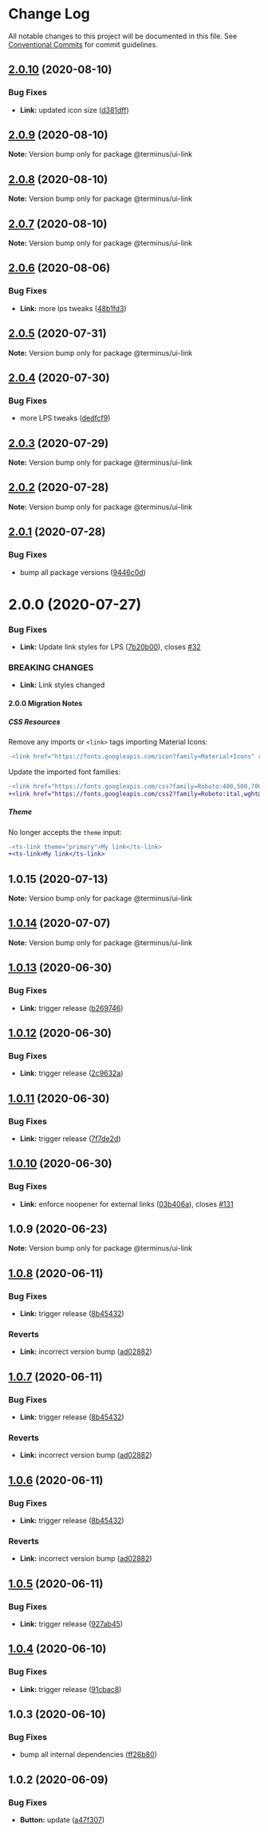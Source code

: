 # Change Log

All notable changes to this project will be documented in this file.
See [Conventional Commits](https://conventionalcommits.org) for commit guidelines.

## [2.0.10](https://github.com/GetTerminus/terminus-oss/compare/@terminus/ui-link@2.0.9...@terminus/ui-link@2.0.10) (2020-08-10)


### Bug Fixes

* **Link:** updated icon size ([d381dff](https://github.com/GetTerminus/terminus-oss/commit/d381dff3a04f4a586ee0c4c4e23ab7334400bb63))





## [2.0.9](https://github.com/GetTerminus/terminus-oss/compare/@terminus/ui-link@2.0.8...@terminus/ui-link@2.0.9) (2020-08-10)

**Note:** Version bump only for package @terminus/ui-link





## [2.0.8](https://github.com/GetTerminus/terminus-oss/compare/@terminus/ui-link@2.0.7...@terminus/ui-link@2.0.8) (2020-08-10)

**Note:** Version bump only for package @terminus/ui-link





## [2.0.7](https://github.com/GetTerminus/terminus-oss/compare/@terminus/ui-link@2.0.6...@terminus/ui-link@2.0.7) (2020-08-10)

**Note:** Version bump only for package @terminus/ui-link





## [2.0.6](https://github.com/GetTerminus/terminus-oss/compare/@terminus/ui-link@2.0.5...@terminus/ui-link@2.0.6) (2020-08-06)


### Bug Fixes

* **Link:** more lps tweaks ([48b1fd3](https://github.com/GetTerminus/terminus-oss/commit/48b1fd3f95d15387aec2e3bf0a847748ffb3f297))





## [2.0.5](https://github.com/GetTerminus/terminus-oss/compare/@terminus/ui-link@2.0.4...@terminus/ui-link@2.0.5) (2020-07-31)

**Note:** Version bump only for package @terminus/ui-link





## [2.0.4](https://github.com/GetTerminus/terminus-oss/compare/@terminus/ui-link@2.0.3...@terminus/ui-link@2.0.4) (2020-07-30)


### Bug Fixes

* more LPS tweaks ([dedfcf9](https://github.com/GetTerminus/terminus-oss/commit/dedfcf947e3bcd33041b388ccab9bcc5bf273f51))





## [2.0.3](https://github.com/GetTerminus/terminus-oss/compare/@terminus/ui-link@2.0.2...@terminus/ui-link@2.0.3) (2020-07-29)

**Note:** Version bump only for package @terminus/ui-link





## [2.0.2](https://github.com/GetTerminus/terminus-oss/compare/@terminus/ui-link@2.0.1...@terminus/ui-link@2.0.2) (2020-07-28)

**Note:** Version bump only for package @terminus/ui-link





## [2.0.1](https://github.com/GetTerminus/terminus-oss/compare/@terminus/ui-link@2.0.0...@terminus/ui-link@2.0.1) (2020-07-28)


### Bug Fixes

* bump all package versions ([9446c0d](https://github.com/GetTerminus/terminus-oss/commit/9446c0d5cde3bd693cfba7cabbfd2db443a47b00))





# 2.0.0 (2020-07-27)


### Bug Fixes

* **Link:** Update link styles for LPS ([7b20b00](https://github.com/GetTerminus/terminus-oss/commit/7b20b0063c107d343cf9bcd276db02c863566012)), closes [#32](https://github.com/GetTerminus/terminus-oss/issues/32)


### BREAKING CHANGES

* **Link:** Link styles changed

#### 2.0.0 Migration Notes

##### CSS Resources

Remove any imports or `<link>` tags importing Material Icons:

```diff
-<link href="https://fonts.googleapis.com/icon?family=Material+Icons" rel="stylesheet">
```

Update the imported font families:

```diff
-<link href="https://fonts.googleapis.com/css?family=Roboto:400,500,700" rel="stylesheet">
+<link href="https://fonts.googleapis.com/css2?family=Roboto:ital,wght@0,400;0,500;0,700;1,400&display=swap" rel="stylesheet">
```

##### Theme

No longer accepts the `theme` input:

```diff
-<ts-link theme="primary">My link</ts-link>
+<ts-link>My link</ts-link>
```



## 1.0.15 (2020-07-13)

**Note:** Version bump only for package @terminus/ui-link





## [1.0.14](https://github.com/GetTerminus/terminus-oss/compare/@terminus/ui-link@1.0.13...@terminus/ui-link@1.0.14) (2020-07-07)

**Note:** Version bump only for package @terminus/ui-link





## [1.0.13](https://github.com/GetTerminus/terminus-oss/compare/@terminus/ui-link@1.0.12...@terminus/ui-link@1.0.13) (2020-06-30)


### Bug Fixes

* **Link:** trigger release ([b269746](https://github.com/GetTerminus/terminus-oss/commit/b2697467a533c3f87e4d04a1fb44798b40b71c72))





## [1.0.12](https://github.com/GetTerminus/terminus-oss/compare/@terminus/ui-link@1.0.11...@terminus/ui-link@1.0.12) (2020-06-30)


### Bug Fixes

* **Link:** trigger release ([2c9632a](https://github.com/GetTerminus/terminus-oss/commit/2c9632afcf7e59a19d47f119d93b34f17c19c4f3))





## [1.0.11](https://github.com/GetTerminus/terminus-oss/compare/@terminus/ui-link@1.0.10...@terminus/ui-link@1.0.11) (2020-06-30)


### Bug Fixes

* **Link:** trigger release ([7f7de2d](https://github.com/GetTerminus/terminus-oss/commit/7f7de2ddf13821330bd7f7011d748db917d86d6b))





## [1.0.10](https://github.com/GetTerminus/terminus-oss/compare/@terminus/ui-link@1.0.9...@terminus/ui-link@1.0.10) (2020-06-30)


### Bug Fixes

* **Link:** enforce noopener for external links ([03b406a](https://github.com/GetTerminus/terminus-oss/commit/03b406a68163aca1574945f39d6e6fe5106764cf)), closes [#131](https://github.com/GetTerminus/terminus-oss/issues/131)





## 1.0.9 (2020-06-23)

**Note:** Version bump only for package @terminus/ui-link





## [1.0.8](https://github.com/GetTerminus/terminus-oss/compare/@terminus/ui-link@1.0.4...@terminus/ui-link@1.0.8) (2020-06-11)


### Bug Fixes

* **Link:** trigger release ([8b45432](https://github.com/GetTerminus/terminus-oss/commit/8b454327a84acd6903309f3fd04719796e17ca69))


### Reverts

* **Link:** incorrect version bump ([ad02882](https://github.com/GetTerminus/terminus-oss/commit/ad02882b608334be8023c23d8102b65c8e223e02))





## [1.0.7](https://github.com/GetTerminus/terminus-oss/compare/@terminus/ui-link@1.0.4...@terminus/ui-link@1.0.7) (2020-06-11)


### Bug Fixes

* **Link:** trigger release ([8b45432](https://github.com/GetTerminus/terminus-oss/commit/8b454327a84acd6903309f3fd04719796e17ca69))


### Reverts

* **Link:** incorrect version bump ([ad02882](https://github.com/GetTerminus/terminus-oss/commit/ad02882b608334be8023c23d8102b65c8e223e02))





## [1.0.6](https://github.com/GetTerminus/terminus-oss/compare/@terminus/ui-link@1.0.4...@terminus/ui-link@1.0.6) (2020-06-11)


### Bug Fixes

* **Link:** trigger release ([8b45432](https://github.com/GetTerminus/terminus-oss/commit/8b454327a84acd6903309f3fd04719796e17ca69))


### Reverts

* **Link:** incorrect version bump ([ad02882](https://github.com/GetTerminus/terminus-oss/commit/ad02882b608334be8023c23d8102b65c8e223e02))





## [1.0.5](https://github.com/GetTerminus/terminus-oss/compare/@terminus/ui-link@1.0.4...@terminus/ui-link@1.0.5) (2020-06-11)


### Bug Fixes

* **Link:** trigger release ([927ab45](https://github.com/GetTerminus/terminus-oss/commit/927ab4512804f4a7ebe4b39a26f212ec9bf411f1))





## [1.0.4](https://github.com/GetTerminus/terminus-oss/compare/@terminus/ui-link@1.0.3...@terminus/ui-link@1.0.4) (2020-06-10)


### Bug Fixes

* **Link:** trigger release ([91cbac8](https://github.com/GetTerminus/terminus-oss/commit/91cbac890e66d7cf8a679646f449579b3583c166))





## 1.0.3 (2020-06-10)


### Bug Fixes

* bump all internal dependencies ([ff26b80](https://github.com/GetTerminus/terminus-oss/commit/ff26b806bb599401f006996be5b567a378e68ef3))





## 1.0.2 (2020-06-09)


### Bug Fixes

* **Button:** update ([a47f307](https://github.com/GetTerminus/terminus-oss/commit/a47f30757b9216d6ee76788c117e76eacf5289e5))
